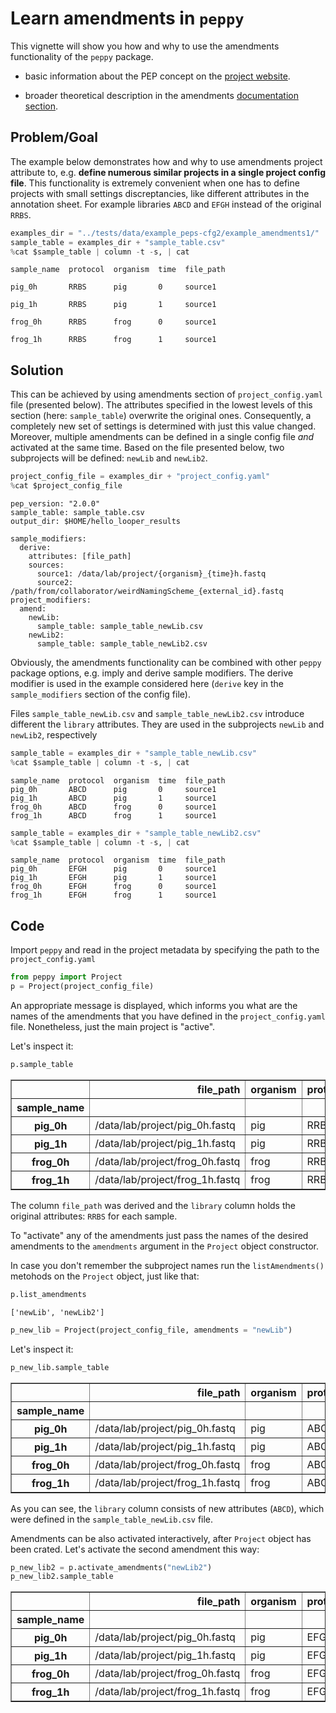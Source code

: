 # Learn amendments in `peppy`

This vignette will show you how and why to use the amendments functionality of the `peppy` package. 

 - basic information about the PEP concept on the [project website](http://pep.databio.org/en/2.0.0/).

 - broader theoretical description in the amendments [documentation section](http://pep.databio.org/en/2.0.0/specification/#project-attribute-amendments).


## Problem/Goal

The example below demonstrates how and why to use amendments project attribute to, e.g. **define numerous similar projects in a single project config file**. This functionality is extremely convenient when one has to define projects with small settings discreptancies, like different attributes in the annotation sheet. For example libraries `ABCD` and `EFGH` instead of the original `RRBS`.


```python
examples_dir = "../tests/data/example_peps-cfg2/example_amendments1/"
sample_table = examples_dir + "sample_table.csv"
%cat $sample_table | column -t -s, | cat
```

    sample_name  protocol  organism  time  file_path
    pig_0h       RRBS      pig       0     source1
    pig_1h       RRBS      pig       1     source1
    frog_0h      RRBS      frog      0     source1
    frog_1h      RRBS      frog      1     source1


## Solution

This can be achieved by using amendments section of `project_config.yaml` file (presented below). The attributes specified in the lowest levels of this section (here: `sample_table`) overwrite the original ones. Consequently, a completely new set of settings is determined with just this value changed. Moreover, multiple amendments can be defined in a single config file *and* activated at the same time. Based on the file presented below, two subprojects will be defined: `newLib` and `newLib2`.


```python
project_config_file = examples_dir + "project_config.yaml"
%cat $project_config_file
```

    pep_version: "2.0.0"
    sample_table: sample_table.csv
    output_dir: $HOME/hello_looper_results
    
    sample_modifiers:
      derive:
        attributes: [file_path]
        sources:
          source1: /data/lab/project/{organism}_{time}h.fastq
          source2: /path/from/collaborator/weirdNamingScheme_{external_id}.fastq
    project_modifiers:
      amend:
        newLib:
          sample_table: sample_table_newLib.csv
        newLib2:
          sample_table: sample_table_newLib2.csv


Obviously, the amendments functionality can be combined with other `peppy` package options, e.g. imply and derive sample modifiers. The derive modifier is used in the example considered here (`derive` key in the `sample_modifiers` section of the config file).


Files `sample_table_newLib.csv` and `sample_table_newLib2.csv` introduce different the `library` attributes. They are used in the subprojects `newLib` and `newLib2`, respectively


```python
sample_table = examples_dir + "sample_table_newLib.csv"
%cat $sample_table | column -t -s, | cat
```

    sample_name  protocol  organism  time  file_path
    pig_0h       ABCD      pig       0     source1
    pig_1h       ABCD      pig       1     source1
    frog_0h      ABCD      frog      0     source1
    frog_1h      ABCD      frog      1     source1



```python
sample_table = examples_dir + "sample_table_newLib2.csv"
%cat $sample_table | column -t -s, | cat
```

    sample_name  protocol  organism  time  file_path
    pig_0h       EFGH      pig       0     source1
    pig_1h       EFGH      pig       1     source1
    frog_0h      EFGH      frog      0     source1
    frog_1h      EFGH      frog      1     source1


## Code

Import `peppy` and read in the project metadata by specifying the path to the `project_config.yaml`


```python
from peppy import Project
p = Project(project_config_file)
```

An appropriate message is displayed, which informs you what are the names of the amendments that you have defined in the `project_config.yaml` file. Nonetheless, just the main project is "active".

Let's inspect it:


```python
p.sample_table
```




<div>
<style scoped>
    .dataframe tbody tr th:only-of-type {
        vertical-align: middle;
    }

    .dataframe tbody tr th {
        vertical-align: top;
    }

    .dataframe thead th {
        text-align: right;
    }
</style>
<table border="1" class="dataframe">
  <thead>
    <tr style="text-align: right;">
      <th></th>
      <th>file_path</th>
      <th>organism</th>
      <th>protocol</th>
      <th>sample_name</th>
      <th>time</th>
    </tr>
    <tr>
      <th>sample_name</th>
      <th></th>
      <th></th>
      <th></th>
      <th></th>
      <th></th>
    </tr>
  </thead>
  <tbody>
    <tr>
      <th>pig_0h</th>
      <td>/data/lab/project/pig_0h.fastq</td>
      <td>pig</td>
      <td>RRBS</td>
      <td>pig_0h</td>
      <td>0</td>
    </tr>
    <tr>
      <th>pig_1h</th>
      <td>/data/lab/project/pig_1h.fastq</td>
      <td>pig</td>
      <td>RRBS</td>
      <td>pig_1h</td>
      <td>1</td>
    </tr>
    <tr>
      <th>frog_0h</th>
      <td>/data/lab/project/frog_0h.fastq</td>
      <td>frog</td>
      <td>RRBS</td>
      <td>frog_0h</td>
      <td>0</td>
    </tr>
    <tr>
      <th>frog_1h</th>
      <td>/data/lab/project/frog_1h.fastq</td>
      <td>frog</td>
      <td>RRBS</td>
      <td>frog_1h</td>
      <td>1</td>
    </tr>
  </tbody>
</table>
</div>



The column `file_path` was derived and the `library` column holds the original attributes: `RRBS` for each sample.

To "activate" any of the amendments just pass the names of the desired amendments to the `amendments` argument in the `Project` object constructor. 

In case you don't remember the subproject names run the `listAmendments()` metohods on the `Project` object, just like that:


```python
p.list_amendments
```




    ['newLib', 'newLib2']




```python
p_new_lib = Project(project_config_file, amendments = "newLib")
```

Let's inspect it:


```python
p_new_lib.sample_table
```




<div>
<style scoped>
    .dataframe tbody tr th:only-of-type {
        vertical-align: middle;
    }

    .dataframe tbody tr th {
        vertical-align: top;
    }

    .dataframe thead th {
        text-align: right;
    }
</style>
<table border="1" class="dataframe">
  <thead>
    <tr style="text-align: right;">
      <th></th>
      <th>file_path</th>
      <th>organism</th>
      <th>protocol</th>
      <th>sample_name</th>
      <th>time</th>
    </tr>
    <tr>
      <th>sample_name</th>
      <th></th>
      <th></th>
      <th></th>
      <th></th>
      <th></th>
    </tr>
  </thead>
  <tbody>
    <tr>
      <th>pig_0h</th>
      <td>/data/lab/project/pig_0h.fastq</td>
      <td>pig</td>
      <td>ABCD</td>
      <td>pig_0h</td>
      <td>0</td>
    </tr>
    <tr>
      <th>pig_1h</th>
      <td>/data/lab/project/pig_1h.fastq</td>
      <td>pig</td>
      <td>ABCD</td>
      <td>pig_1h</td>
      <td>1</td>
    </tr>
    <tr>
      <th>frog_0h</th>
      <td>/data/lab/project/frog_0h.fastq</td>
      <td>frog</td>
      <td>ABCD</td>
      <td>frog_0h</td>
      <td>0</td>
    </tr>
    <tr>
      <th>frog_1h</th>
      <td>/data/lab/project/frog_1h.fastq</td>
      <td>frog</td>
      <td>ABCD</td>
      <td>frog_1h</td>
      <td>1</td>
    </tr>
  </tbody>
</table>
</div>



As you can see, the `library` column consists of new attributes (`ABCD`), which were defined in the `sample_table_newLib.csv` file.

Amendments can be also activated interactively, after `Project` object has been crated. Let's activate the second amendment this way:


```python
p_new_lib2 = p.activate_amendments("newLib2")
p_new_lib2.sample_table
```




<div>
<style scoped>
    .dataframe tbody tr th:only-of-type {
        vertical-align: middle;
    }

    .dataframe tbody tr th {
        vertical-align: top;
    }

    .dataframe thead th {
        text-align: right;
    }
</style>
<table border="1" class="dataframe">
  <thead>
    <tr style="text-align: right;">
      <th></th>
      <th>file_path</th>
      <th>organism</th>
      <th>protocol</th>
      <th>sample_name</th>
      <th>time</th>
    </tr>
    <tr>
      <th>sample_name</th>
      <th></th>
      <th></th>
      <th></th>
      <th></th>
      <th></th>
    </tr>
  </thead>
  <tbody>
    <tr>
      <th>pig_0h</th>
      <td>/data/lab/project/pig_0h.fastq</td>
      <td>pig</td>
      <td>EFGH</td>
      <td>pig_0h</td>
      <td>0</td>
    </tr>
    <tr>
      <th>pig_1h</th>
      <td>/data/lab/project/pig_1h.fastq</td>
      <td>pig</td>
      <td>EFGH</td>
      <td>pig_1h</td>
      <td>1</td>
    </tr>
    <tr>
      <th>frog_0h</th>
      <td>/data/lab/project/frog_0h.fastq</td>
      <td>frog</td>
      <td>EFGH</td>
      <td>frog_0h</td>
      <td>0</td>
    </tr>
    <tr>
      <th>frog_1h</th>
      <td>/data/lab/project/frog_1h.fastq</td>
      <td>frog</td>
      <td>EFGH</td>
      <td>frog_1h</td>
      <td>1</td>
    </tr>
  </tbody>
</table>
</div>


